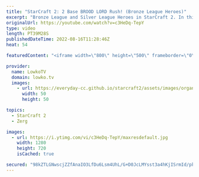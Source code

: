```yaml
---
title: "StarCraft 2: 2 Base BROOD LORD Rush! (Bronze League Heroes)"
excerpt: "Bronze League and Silver League Heroes in StarCraft 2. In this video I cast two games of SC2, one between two Protoss players in Bronze League, and one between two Zergs in Silver League.  00:00 Bronze League Protoss vs Protoss 19:40 Silver League Zerg vs Zerg  Support my work on Patreon: https://www.patreon.com/lowkotv"
originalUrl: https://youtube.com/watch?v=c3HeDq-TepY
type: video
length: PT39M28S
publishedDateTime: 2022-08-16T11:28:46Z
heat: 54

featuredContent: "<iframe width=\"800\" height=\"500\" frameborder=\"0\" src=\"https://www.youtube.com/embed/c3HeDq-TepY\" allow=\"accelerometer; autoplay; encrypted-media; gyroscope; picture-in-picture\" allowfullscreen></iframe>"

provider:
  name: LowkoTV
  domain: lowko.tv
  images:
    - url: https://everyday-cc.github.io/starcraft2/assets/images/organizations/lowko.tv-50x50.jpg
      width: 50
      height: 50

topics:
  - StarCraft 2
  - Zerg

images:
  - url: https://i.ytimg.com/vi/c3HeDq-TepY/maxresdefault.jpg
    width: 1280
    height: 720
    isCached: true

secured: "98kZTLGNwscjZZfAnaIO3LfDu6Lsm4UhL/G+D0JcLMYsst3a4hKjISrmId/pkROJVS3hR8T+9/DGbv1E9MoYPtu0vmZMa55IOdlBZw+KYql3rX7RE3d5KiAjXGYEfUUnFW7YPO1/42DAiywOXJOIf0XaQjsvo+WyJsbaMpZ0UOEq0U7FZQ8Ck4z1SfMfrqkMNGH4P7SDN5gPowOXJUpKgmI1dPZKUtABanX5Ty3d7k/lL1w8GOH9h2tvrMA25fecAyUxogU/iQWNzi4B74XRUrJYCfE2xMK4SL1Ea505E4ygsGu4TE5ZNa/IA+ZT6CkJ0eWRUgsqBwnuOvPaBn59Bv1+Xik7m13kvfuYmx3ZIvdQh2xJuMQjCUroIrk3NISd+BLNcZrNaV/kXnv5RtlA/hWd8SoQMuE+23/VZEP9Oyc=;7Lv9kdXByzYqPRT6noO3Bg=="
---
```


